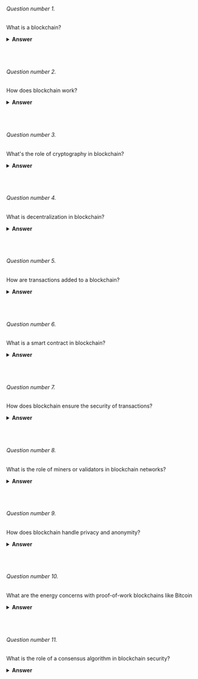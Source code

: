 ###### Question number 1.

What is a blockchain?

<details><summary><b>Answer</b></summary>
<p>

Blockchain is a distributed ledger technology that records transactions across multiple computers in a way that ensures the security, transparency, and immutability of the data.

</p>
</details>

<br><br>

###### Question number 2.

How does blockchain work?

<details><summary><b>Answer</b></summary>
<p>

 Blockchain works by grouping transactions into blocks, which are linked together in a chronological chain. Each block contains a set of transactions and a unique cryptographic hash of the previous block.

</p>
</details>

<br><br>

###### Question number 3.

What's the role of cryptography in blockchain?

<details><summary><b>Answer</b></summary>
<p>

 Cryptography is used to secure data in blockchain. It ensures that only authorized parties can access and validate the transactions. Public and private keys are used to sign and verify transactions.

</p>
</details>

<br><br>

###### Question number 4.

 What is decentralization in blockchain?

<details><summary><b>Answer</b></summary>
<p>

Decentralization means that there is no central authority or intermediary controlling the blockchain network. Instead, transactions are validated by a distributed network of nodes (computers) in a peer-to-peer fashion

</p>
</details>

<br><br>

###### Question number 5.

How are transactions added to a blockchain?

<details><summary><b>Answer</b></summary>
<p>

Transactions are added through a process called consensus. In proof-of-work blockchains, miners compete to solve complex mathematical puzzles, and the first one to solve it gets to add a new block of transactions. In proof-of-stake blockchains, validators are chosen to create new blocks based on the amount of cryptocurrency they hold and are willing to "stake."

</p>
</details>

<br><br>

###### Question number 6.

What is a smart contract in blockchain?

<details><summary><b>Answer</b></summary>
<p>

 A smart contract is a self-executing contract with the terms of the agreement directly written into code. These contracts automatically execute when predetermined conditions are met, without the need for intermediaries.

</p>
</details>

<br><br>

###### Question number 7.

How does blockchain ensure the security of transactions?

<details><summary><b>Answer</b></summary>
<p>

Blockchain uses cryptographic algorithms to secure transactions. Each transaction is digitally signed, and the decentralized network verifies the signatures, making it nearly impossible for unauthorized changes to occur.

</p>
</details>

<br><br>

###### Question number 8.

What is the role of miners or validators in blockchain networks?

<details><summary><b>Answer</b></summary>
<p>

Miners (in PoW) and validators (in PoS) play a crucial role in validating and adding new blocks to the blockchain. They are rewarded with cryptocurrency for their work, which includes solving cryptographic puzzles (PoW) or staking and validating transactions (PoS).

</p>
</details>

<br><br>

###### Question number 9.

How does blockchain handle privacy and anonymity?

<details><summary><b>Answer</b></summary>
<p>

Blockchain offers varying levels of privacy. While transaction details are recorded on the public ledger, some blockchains, like Monero and Zcash, are designed to provide enhanced privacy and anonymity by using advanced cryptographic techniques.

</p>
</details>

<br><br>

###### Question number 10.

What are the energy concerns with proof-of-work blockchains like Bitcoin

<details><summary><b>Answer</b></summary>
<p>

Proof-of-work blockchains require substantial computational power, leading to high energy consumption. This has raised environmental concerns, as the energy usage for mining can be substantial.

</p>
</details>

<br><br>

###### Question number 11.

 What is the role of a consensus algorithm in blockchain security?

<details><summary><b>Answer</b></summary>
<p>

 The consensus algorithm is crucial for ensuring the security and integrity of the blockchain. It determines how agreement is reached among network participants, making it difficult for any single entity to manipulate the data.

</p>
</details>

<br><br>
